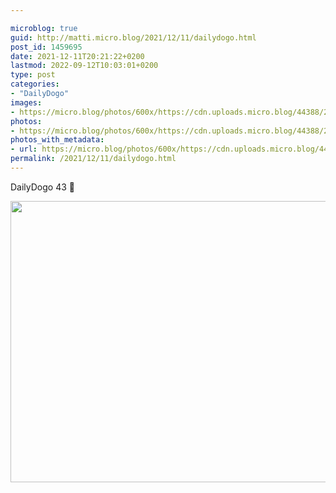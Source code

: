 ```yaml
---

microblog: true
guid: http://matti.micro.blog/2021/12/11/dailydogo.html
post_id: 1459695
date: 2021-12-11T20:21:22+0200
lastmod: 2022-09-12T10:03:01+0200
type: post
categories:
- "DailyDogo"
images:
- https://micro.blog/photos/600x/https://cdn.uploads.micro.blog/44388/2021/fccb634df6.jpg
photos:
- https://micro.blog/photos/600x/https://cdn.uploads.micro.blog/44388/2021/fccb634df6.jpg
photos_with_metadata:
- url: https://micro.blog/photos/600x/https://cdn.uploads.micro.blog/44388/2021/fccb634df6.jpg
permalink: /2021/12/11/dailydogo.html
---
```

DailyDogo 43 🐶

<img src="/media/uploads/2021/fccb634df6.jpg" width="600" height="450" alt="" />
